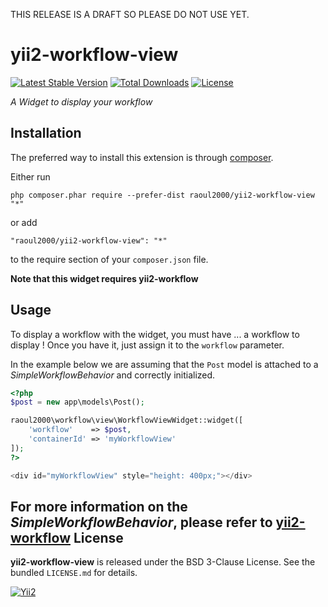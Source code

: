 THIS RELEASE IS A DRAFT SO PLEASE DO NOT USE YET.

# yii2-workflow-view

[![Latest Stable Version](https://poser.pugx.org/raoul2000/yii2-workflow/v/stable)](https://packagist.org/packages/raoul2000/yii2-workflow-view)
[![Total Downloads](https://poser.pugx.org/raoul2000/yii2-workflow/downloads)](https://packagist.org/packages/raoul2000/yii2-workflow-view)
[![License](https://poser.pugx.org/raoul2000/yii2-workflow/license)](https://packagist.org/packages/raoul2000/yii2-workflow-view)

*A Widget to display your workflow*

## Installation

The preferred way to install this extension is through [composer](http://getcomposer.org/download/).

Either run

```
php composer.phar require --prefer-dist raoul2000/yii2-workflow-view "*"
```

or add

```
"raoul2000/yii2-workflow-view": "*"
```

to the require section of your `composer.json` file.

**Note that this widget requires yii2-workflow**

## Usage

To display a workflow with the widget, you must have ... a workflow to display ! Once you have
it, just assign it to the `workflow` parameter.

In the example below we are assuming that the `Post` model is attached to a *SimpleWorkflowBehavior* and correctly
initialized.

```php
<?php
$post = new app\models\Post();

raoul2000\workflow\view\WorkflowViewWidget::widget([
	'workflow'    => $post,
	'containerId' => 'myWorkflowView'
]);
?>

<div id="myWorkflowView" style="height: 400px;"></div>
```

For more information on the *SimpleWorkflowBehavior*, please refer to [yii2-workflow](https://github.com/raoul2000/yii2-workflow)
License
-------

**yii2-workflow-view** is released under the BSD 3-Clause License. See the bundled `LICENSE.md` for details.

[![Yii2](https://img.shields.io/badge/Powered_by-Yii_Framework-green.svg?style=flat)](http://www.yiiframework.com/)


